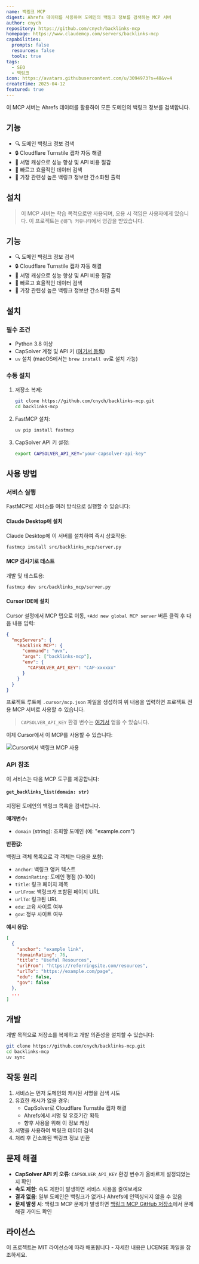 ```yaml
---
name: 백링크 MCP
digest: Ahrefs 데이터를 사용하여 도메인의 백링크 정보를 검색하는 MCP 서버
author: cnych
repository: https://github.com/cnych/backlinks-mcp
homepage: https://www.claudemcp.com/servers/backlinks-mcp
capabilities:
  prompts: false
  resources: false
  tools: true
tags:
  - SEO
  - 백링크
icon: https://avatars.githubusercontent.com/u/3094973?s=48&v=4
createTime: 2025-04-12
featured: true
---
```


이 MCP 서버는 Ahrefs 데이터를 활용하여 모든 도메인의 백링크 정보를 검색합니다.

## 기능

- 🔍 도메인 백링크 정보 검색
- 🔒 Cloudflare Turnstile 캡차 자동 해결
- 💾 서명 캐싱으로 성능 향상 및 API 비용 절감
- 🚀 빠르고 효율적인 데이터 검색
- 🧹 가장 관련성 높은 백링크 정보만 간소화된 출력

## 설치

> 이 MCP 서버는 학습 목적으로만 사용되며, 오용 시 책임은 사용자에게 있습니다. 이 프로젝트는 `@哥飞 커뮤니티`에서 영감을 받았습니다.

## 기능

- 🔍 도메인 백링크 정보 검색
- 🔒 Cloudflare Turnstile 캡차 자동 해결
- 💾 서명 캐싱으로 성능 향상 및 API 비용 절감
- 🚀 빠르고 효율적인 데이터 검색
- 🧹 가장 관련성 높은 백링크 정보만 간소화된 출력

## 설치

### 필수 조건

- Python 3.8 이상
- CapSolver 계정 및 API 키 ([여기서 등록](https://dashboard.capsolver.com/passport/register?inviteCode=1dTH7WQSfHD0))
- `uv` 설치 (macOS에서는 `brew install uv`로 설치 가능)

### 수동 설치

1. 저장소 복제:

   ```bash
   git clone https://github.com/cnych/backlinks-mcp.git
   cd backlinks-mcp
   ```

2. FastMCP 설치:

   ```bash
   uv pip install fastmcp
   ```

3. CapSolver API 키 설정:
   ```bash
   export CAPSOLVER_API_KEY="your-capsolver-api-key"
   ```

## 사용 방법

### 서비스 실행

FastMCP로 서비스를 여러 방식으로 실행할 수 있습니다:

#### Claude Desktop에 설치

Claude Desktop에 이 서버를 설치하여 즉시 상호작용:

```bash
fastmcp install src/backlinks_mcp/server.py
```

#### MCP 검사기로 테스트

개발 및 테스트용:

```bash
fastmcp dev src/backlinks_mcp/server.py
```

#### Cursor IDE에 설치

Cursor 설정에서 MCP 탭으로 이동, `+Add new global MCP server` 버튼 클릭 후 다음 내용 입력:

```json
{
  "mcpServers": {
    "Backlink MCP": {
      "command": "uvx",
      "args": ["backlinks-mcp"],
      "env": {
        "CAPSOLVER_API_KEY": "CAP-xxxxxx"
      }
    }
  }
}
```

프로젝트 루트에 `.cursor/mcp.json` 파일을 생성하여 위 내용을 입력하면 프로젝트 전용 MCP 서버로 사용할 수 있습니다.

> `CAPSOLVER_API_KEY` 환경 변수는 [여기서](https://dashboard.capsolver.com/passport/register?inviteCode=1dTH7WQSfHD0) 얻을 수 있습니다.

이제 Cursor에서 이 MCP를 사용할 수 있습니다:

![Cursor에서 백링크 MCP 사용](/images/backlinks-mcp-on-cursor.png)

### API 참조

이 서비스는 다음 MCP 도구를 제공합니다:

#### `get_backlinks_list(domain: str)`

지정된 도메인의 백링크 목록을 검색합니다.

**매개변수:**

- `domain` (string): 조회할 도메인 (예: "example.com")

**반환값:**

백링크 객체 목록으로 각 객체는 다음을 포함:

- `anchor`: 백링크 앵커 텍스트
- `domainRating`: 도메인 평점 (0-100)
- `title`: 링크 페이지 제목
- `urlFrom`: 백링크가 포함된 페이지 URL
- `urlTo`: 링크된 URL
- `edu`: 교육 사이트 여부
- `gov`: 정부 사이트 여부

**예시 응답:**

```json
[
  {
    "anchor": "example link",
    "domainRating": 76,
    "title": "Useful Resources",
    "urlFrom": "https://referringsite.com/resources",
    "urlTo": "https://example.com/page",
    "edu": false,
    "gov": false
  },
  ...
]
```

## 개발

개발 목적으로 저장소를 복제하고 개발 의존성을 설치할 수 있습니다:

```bash
git clone https://github.com/cnych/backlinks-mcp.git
cd backlinks-mcp
uv sync
```

## 작동 원리

1. 서비스는 먼저 도메인의 캐시된 서명을 검색 시도
2. 유효한 캐시가 없을 경우:
   - CapSolver로 Cloudflare Turnstile 캡차 해결
   - Ahrefs에서 서명 및 유효기간 획득
   - 향후 사용을 위해 이 정보 캐싱
3. 서명을 사용하여 백링크 데이터 검색
4. 처리 후 간소화된 백링크 정보 반환

## 문제 해결

- **CapSolver API 키 오류**: `CAPSOLVER_API_KEY` 환경 변수가 올바르게 설정되었는지 확인
- **속도 제한**: 속도 제한이 발생하면 서비스 사용을 줄여보세요
- **결과 없음**: 일부 도메인은 백링크가 없거나 Ahrefs에 인덱싱되지 않을 수 있음
- **문제 발생 시**: 백링크 MCP 문제가 발생하면 [백링크 MCP GitHub 저장소](https://github.com/cnych/backlinks-mcp)에서 문제 해결 가이드 확인

## 라이선스

이 프로젝트는 MIT 라이선스에 따라 배포됩니다 - 자세한 내용은 LICENSE 파일을 참조하세요.
